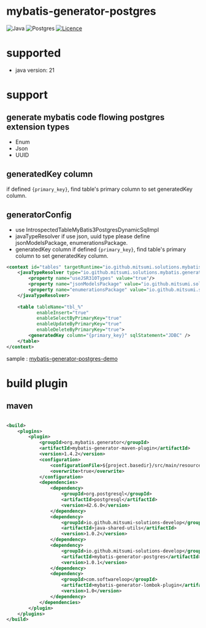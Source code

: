 # mybatis-generator-postgres

![Java](https://img.shields.io/badge/java-%23ED8B00.svg?style=for-the-badge&logo=openjdk&logoColor=white) ![Postgres](https://img.shields.io/badge/postgres-%23316192.svg?style=for-the-badge&logo=postgresql&logoColor=white) [![Licence](https://img.shields.io/github/license/Ileriayo/markdown-badges?style=for-the-badge)](./LICENSE)

# supported

- java version: 21

# support

## generate mybatis code flowing postgres extension types

- Enum
- Json
- UUID

## generatedKey column

if defined `{primary_key}`, find table's primary column to set generatedKey column.

## generatorConfig
- use IntrospectedTableMyBatis3PostgresDynamicSqlImpl
- javaTypeResolver
  if use json, uuid type please define jsonModelsPackage, enumerationsPackage.
- generatedKey column
  if defined `{primary_key}`, find table's primary column to set generatedKey column.

```xml
<context id="tables" targetRuntime="io.github.mitsumi.solutions.mybatis.generator.postgres.dynamic.sql.IntrospectedTableMyBatis3PostgresDynamicSqlImpl">
    <javaTypeResolver type="io.github.mitsumi.solutions.mybatis.generator.postgres.resolvers.JavaTypeResolver">
        <property name="useJSR310Types" value="true"/>
        <property name="jsonModelsPackage" value="io.github.mitsumi.solutions.mybatis.postgres.generated.json.models"/>
        <property name="enumerationsPackage" value="io.github.mitsumi.solutions.mybatis.postgres.generated.enumerations"/>
    </javaTypeResolver>
    
    <table tableName="tbl_%"
           enableInsert="true"
           enableSelectByPrimaryKey="true"
           enableUpdateByPrimaryKey="true"
           enableDeleteByPrimaryKey="true">
        <generatedKey column="{primary_key}" sqlStatement="JDBC" />
    </table>
</context>
```
sample : [mybatis-generator-postgres-demo](https://github.com/mitsumi-solutions-develop/mybatis-generator-postgres-demo)

# build plugin

## maven

```xml

<build>
    <plugins>
        <plugin>
            <groupId>org.mybatis.generator</groupId>
            <artifactId>mybatis-generator-maven-plugin</artifactId>
            <version>1.4.2</version>
            <configuration>
                <configurationFile>${project.basedir}/src/main/resources/generatorConfig.xml</configurationFile>
                <overwrite>true</overwrite>
            </configuration>
            <dependencies>
                <dependency>
                    <groupId>org.postgresql</groupId>
                    <artifactId>postgresql</artifactId>
                    <version>42.6.0</version>
                </dependency>
                <dependency>
                    <groupId>io.github.mitsumi-solutions-develop</groupId>
                    <artifactId>java-shared-utils</artifactId>
                    <version>1.0.2</version>
                </dependency>
                <dependency>
                    <groupId>io.github.mitsumi-solutions-develop</groupId>
                    <artifactId>mybatis-generator-postgres</artifactId>
                    <version>1.0.1</version>
                </dependency>
                <dependency>
                    <groupId>com.softwareloop</groupId>
                    <artifactId>mybatis-generator-lombok-plugin</artifactId>
                    <version>1.0</version>
                </dependency>
            </dependencies>
        </plugin>
    </plugins>
</build>
```
